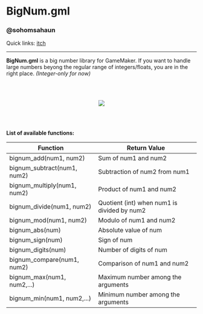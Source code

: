 # BigNum.gml
### @sohomsahaun
Quick links: <a href="https://sohomsahaun.itch.io/bignumgml">itch</a>
___

**BigNum.gml** is a big number library for GameMaker. If you want to handle large numbers beyong the regular range of integers/floats, you are in the right place. *(Integer-only for now)*

<br/>
<br/>
 
 <p align="center">
  <img src="https://user-images.githubusercontent.com/27750907/72926506-c0521580-3d7e-11ea-85af-2920e793e70f.png">
</p>

<br/>
<br/>

**List of available functions:**

| Function | Return Value |
| --- | --- |
| bignum_add(num1, num2) | Sum of num1 and num2 |
| bignum_subtract(num1, num2) | Subtraction of num2 from num1 |
| bignum_multiply(num1, num2) | Product of num1 and num2 |
| bignum_divide(num1, num2) | Quotient (int) when num1 is divided by num2 |
| bignum_mod(num1, num2) | Modulo of num1 and num2 |
| bignum_abs(num) | Absolute value of num |
| bignum_sign(num) | Sign of num |
| bignum_digits(num) | Number of digits of num |
| bignum_compare(num1, num2) | Comparison of num1 and num2 |
| bignum_max(num1, num2,...) | Maximum number among the arguments |
| bignum_min(num1, num2,...) | Minimum number among the arguments |
